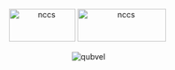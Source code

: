 <p align="center">
  <img src="https://www.nccs.nasa.gov/sites/default/files/NCCS_logo.png" alt="nccs" width="120" height="60"/>
  <img src="https://images.squarespace-cdn.com/content/v1/55d2a0e2e4b0cb42737278a2/1442984888864-9ZJY7ZRGS9DWLPIBC59Q/nasa+goddard+logo?format=1000w" alt="nccs" width="160" height="60"/>
</p>

<p align="center">&nbsp;<img align="center" src="https://github-readme-stats.vercel.app/api?username=jordancaraballo&show_icons=true&hide_border=true&hide_title=true&include_all_commits=true" alt="qubvel" /></p>

<!--
**jordancaraballo/jordancaraballo** is a ✨ _special_ ✨ repository because its `README.md` (this file) appears on your GitHub profile.

Here are some ideas to get you started:

- 🔭 I’m currently working on ...
- 🌱 I’m currently learning ...
- 👯 I’m looking to collaborate on ...
- 🤔 I’m looking for help with ...
- 💬 Ask me about ...
- 📫 How to reach me: ...
- 😄 Pronouns: ...
- ⚡ Fun fact: ...
-->
